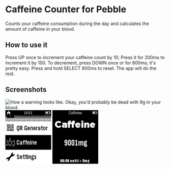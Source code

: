 Caffeine Counter for Pebble
===============

Counts your caffeine consumption during the day and calculates the amount of caffeine in your blood.

## How to use it
Press UP once to increment your caffeine count by 10; Press it for 200ms to increment it by 100. To decrement, press DOWN once or for 800ms; it's pretty easy.
Press and hold SELECT 800ms to reset.
The app will do the rest.

## Screenshots
![How a warning looks like. Okay, you'd probably be dead with 9g in your blood.](screenshots/watch_screenshot_warning)
![App Icon in the Menu](screenshots/menu.png) ![How the app is going to look like](screenshots/s_counter.png)

